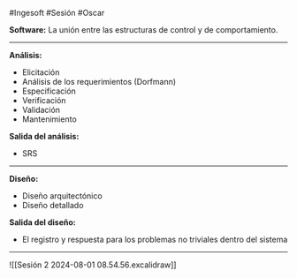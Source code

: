 #Ingesoft #Sesión #Oscar 

**Software:** La unión entre las estructuras de control y de comportamiento.

---

**Análisis:**
- Elicitación
- Análisis de los requerimientos (Dorfmann)
- Especificación
- Verificación
- Validación
- Mantenimiento

**Salida del análisis:**
- SRS

---

**Diseño:**
- Diseño arquitectónico
- Diseño detallado

**Salida del diseño:**
- El registro y respuesta para los problemas no triviales dentro del sistema

---

![[Sesión 2 2024-08-01 08.54.56.excalidraw]]

